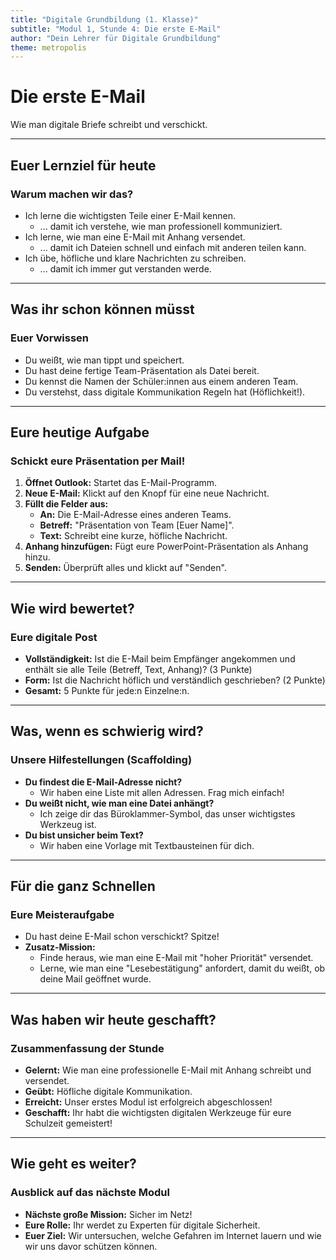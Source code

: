 ```yaml
---
title: "Digitale Grundbildung (1. Klasse)"
subtitle: "Modul 1, Stunde 4: Die erste E-Mail"
author: "Dein Lehrer für Digitale Grundbildung"
theme: metropolis
---
```


# Die erste E-Mail

Wie man digitale Briefe schreibt und verschickt.

---

## Euer Lernziel für heute

### Warum machen wir das?

*   Ich lerne die wichtigsten Teile einer E-Mail kennen.
    *   ... damit ich verstehe, wie man professionell kommuniziert.
*   Ich lerne, wie man eine E-Mail mit Anhang versendet.
    *   ... damit ich Dateien schnell und einfach mit anderen teilen kann.
*   Ich übe, höfliche und klare Nachrichten zu schreiben.
    *   ... damit ich immer gut verstanden werde.

---

## Was ihr schon können müsst

### Euer Vorwissen

*   Du weißt, wie man tippt und speichert.
*   Du hast deine fertige Team-Präsentation als Datei bereit.
*   Du kennst die Namen der Schüler:innen aus einem anderen Team.
*   Du verstehst, dass digitale Kommunikation Regeln hat (Höflichkeit!).

---

## Eure heutige Aufgabe

### Schickt eure Präsentation per Mail!

1.  **Öffnet Outlook:** Startet das E-Mail-Programm.
2.  **Neue E-Mail:** Klickt auf den Knopf für eine neue Nachricht.
3.  **Füllt die Felder aus:**
    *   **An:** Die E-Mail-Adresse eines anderen Teams.
    *   **Betreff:** "Präsentation von Team [Euer Name]".
    *   **Text:** Schreibt eine kurze, höfliche Nachricht.
4.  **Anhang hinzufügen:** Fügt eure PowerPoint-Präsentation als Anhang hinzu.
5.  **Senden:** Überprüft alles und klickt auf "Senden".

---

## Wie wird bewertet?

### Eure digitale Post

*   **Vollständigkeit:** Ist die E-Mail beim Empfänger angekommen und enthält sie alle Teile (Betreff, Text, Anhang)? (3 Punkte)
*   **Form:** Ist die Nachricht höflich und verständlich geschrieben? (2 Punkte)
*   **Gesamt:** 5 Punkte für jede:n Einzelne:n.

---

## Was, wenn es schwierig wird?

### Unsere Hilfestellungen (Scaffolding)

*   **Du findest die E-Mail-Adresse nicht?**
    *   Wir haben eine Liste mit allen Adressen. Frag mich einfach!
*   **Du weißt nicht, wie man eine Datei anhängt?**
    *   Ich zeige dir das Büroklammer-Symbol, das unser wichtigstes Werkzeug ist.
*   **Du bist unsicher beim Text?**
    *   Wir haben eine Vorlage mit Textbausteinen für dich.

---

## Für die ganz Schnellen

### Eure Meisteraufgabe

*   Du hast deine E-Mail schon verschickt? Spitze!
*   **Zusatz-Mission:**
    *   Finde heraus, wie man eine E-Mail mit "hoher Priorität" versendet.
    *   Lerne, wie man eine "Lesebestätigung" anfordert, damit du weißt, ob deine Mail geöffnet wurde.

---

## Was haben wir heute geschafft?

### Zusammenfassung der Stunde

*   **Gelernt:** Wie man eine professionelle E-Mail mit Anhang schreibt und versendet.
*   **Geübt:** Höfliche digitale Kommunikation.
*   **Erreicht:** Unser erstes Modul ist erfolgreich abgeschlossen!
*   **Geschafft:** Ihr habt die wichtigsten digitalen Werkzeuge für eure Schulzeit gemeistert!

---

## Wie geht es weiter?

### Ausblick auf das nächste Modul

*   **Nächste große Mission:** Sicher im Netz!
*   **Eure Rolle:** Ihr werdet zu Experten für digitale Sicherheit.
*   **Euer Ziel:** Wir untersuchen, welche Gefahren im Internet lauern und wie wir uns davor schützen können.

